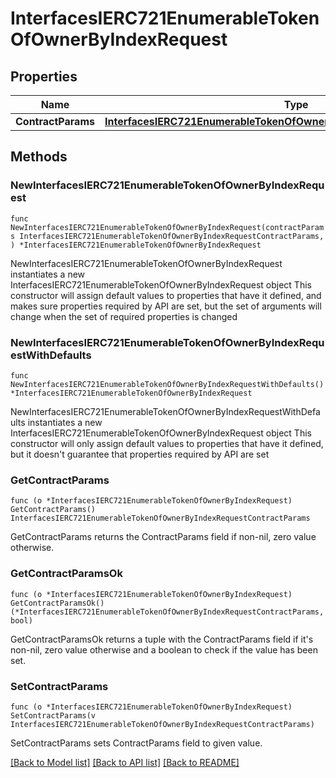 # InterfacesIERC721EnumerableTokenOfOwnerByIndexRequest

## Properties

Name | Type | Description | Notes
------------ | ------------- | ------------- | -------------
**ContractParams** | [**InterfacesIERC721EnumerableTokenOfOwnerByIndexRequestContractParams**](InterfacesIERC721EnumerableTokenOfOwnerByIndexRequestContractParams.md) |  | 

## Methods

### NewInterfacesIERC721EnumerableTokenOfOwnerByIndexRequest

`func NewInterfacesIERC721EnumerableTokenOfOwnerByIndexRequest(contractParams InterfacesIERC721EnumerableTokenOfOwnerByIndexRequestContractParams, ) *InterfacesIERC721EnumerableTokenOfOwnerByIndexRequest`

NewInterfacesIERC721EnumerableTokenOfOwnerByIndexRequest instantiates a new InterfacesIERC721EnumerableTokenOfOwnerByIndexRequest object
This constructor will assign default values to properties that have it defined,
and makes sure properties required by API are set, but the set of arguments
will change when the set of required properties is changed

### NewInterfacesIERC721EnumerableTokenOfOwnerByIndexRequestWithDefaults

`func NewInterfacesIERC721EnumerableTokenOfOwnerByIndexRequestWithDefaults() *InterfacesIERC721EnumerableTokenOfOwnerByIndexRequest`

NewInterfacesIERC721EnumerableTokenOfOwnerByIndexRequestWithDefaults instantiates a new InterfacesIERC721EnumerableTokenOfOwnerByIndexRequest object
This constructor will only assign default values to properties that have it defined,
but it doesn't guarantee that properties required by API are set

### GetContractParams

`func (o *InterfacesIERC721EnumerableTokenOfOwnerByIndexRequest) GetContractParams() InterfacesIERC721EnumerableTokenOfOwnerByIndexRequestContractParams`

GetContractParams returns the ContractParams field if non-nil, zero value otherwise.

### GetContractParamsOk

`func (o *InterfacesIERC721EnumerableTokenOfOwnerByIndexRequest) GetContractParamsOk() (*InterfacesIERC721EnumerableTokenOfOwnerByIndexRequestContractParams, bool)`

GetContractParamsOk returns a tuple with the ContractParams field if it's non-nil, zero value otherwise
and a boolean to check if the value has been set.

### SetContractParams

`func (o *InterfacesIERC721EnumerableTokenOfOwnerByIndexRequest) SetContractParams(v InterfacesIERC721EnumerableTokenOfOwnerByIndexRequestContractParams)`

SetContractParams sets ContractParams field to given value.



[[Back to Model list]](../README.md#documentation-for-models) [[Back to API list]](../README.md#documentation-for-api-endpoints) [[Back to README]](../README.md)


